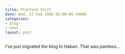 ```yaml
---
title: Platform Shift
date: Wed, 27 Feb 2008 00:00:00 +0000
categories:
- blog
- news
layout: post
---
```


I've just migrated the blog to Habari. That was painless...



